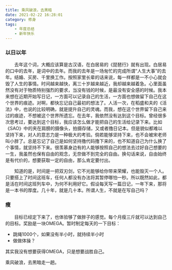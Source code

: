 ```yaml
---
title: 乘风破浪，去黑暗
date: 2021-02-22 16:28:01
category: 修身
tags:
    - 年度总结
    - 新年快乐
---
```


### 以日以年
&ensp;&ensp;&ensp;&ensp;去年这个词，大概应该算是古汉语，在白居易的《琵琶行》就有出现。白居易的口中的去年，是词中的去年。而我的去年是一场匆忙的完成所谓“人生大事”的去年。结婚、买房、千里换工作。按照家里长辈的话来说，每一样都是一不小心就会毁了人生的事情。时间越来越快，离三十岁越来越近，我却越来越着急。心里面虽然没有对于物质特别强烈的要求，当没有钱的时候，是最没有安全感的时候。我本来想在近期开始写日记，一方面可以记录自己的生活，一方面也想做留下自己在这个世界的痕迹。对啊，都快忘记自己最初的想法了。人活一次，在稻盛和夫的《活法》中，也说的比较明确，就是提升自己的灵魂。而我，想在这个世界留下自己来过的痕迹，不想被这个世界所遗忘。在去年，我依然没有达到这个目标。曾经很多次思考过，要达到这个目标，我应该怎么做才能把自己的生活给记录下来。比如《SAO》中的夹在肩膀的摄像头，拍摄存储，又或者撸日记本。但是貌似都难以坚持下来，对人的意志力是一种极大的考验。倘若能够坚持下来，也不会被宋老师叫小胖了。总是忘记了自己是如何坚持撸代码撸下来的，也不知道自己为什么换了个事情，就坚持不下来。很羡慕身边有的人能够按照自己的想法去过好自己想要的一生，我虽然也保有自由的观念，无奈做不到完全的自由。换句话来说，自由始终是有代价的，想要获取一定的自由，那么肯定要付出。

&ensp;&ensp;&ensp;&ensp;知道的是，时间是一把双刃剑，它不光能够给你带来荣耀，也能毁灭一个人。只要搭上了时间这班车，任何人都没有办法将其暂停哪怕一秒。所以既然如此，都是活在时间这班列车中，为何不利用好它。假设每天写一篇日记，一年下来，那将是一本书的厚度。几十年，就是几十本。所谓人生，不就是在写自己吗？

### 瘦
&ensp;&ensp;&ensp;&ensp;目标已经定下来了，也体验够了做胖子的感觉。每个月瘦三斤就可以达到自己的目标。奖励是一块OMEGA。暂时制定每天的一下目标：

* 跳绳1000个，如果没有半小时，就持续半小时
* 做做体操？

其实我没有想要获得OMEGA，只是想要战胜自己。

乘风破浪，去黑暗走一趟。